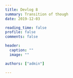 ```yaml
---
title: Devlog 8
summary: Transition of though
date: 2019-12-03

reading_time: false
profile: false
comments: false

header:
  caption: ""
  image: ""

authors: ["admin"]

---
```

